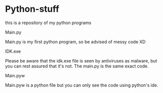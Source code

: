 # Python-stuff
this is a repository of my python programs


Main.py

Main.py is my first python program, so be advised of messy code XD



IDK.exe

Please be aware that the idk.exe file is seen by antiviruses as malware, but you can rest assured that it's not. The main.py is the same exact code.



Main.pyw

Main.pyw is a python file but you can only see the code using python's ide.
